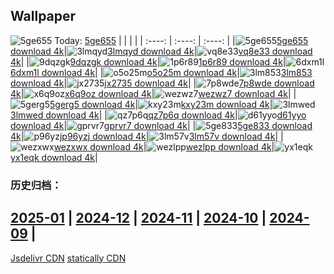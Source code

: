 ## Wallpaper
![5ge655](https://w.wallhaven.cc/full/5g/wallhaven-5ge655.png) Today: [5ge655](https://th.wallhaven.cc/small/5g/5ge655.jpg)
|      |      |      |
| :----: | :----: | :----: |
|![5ge655](https://th.wallhaven.cc/small/5g/5ge655.jpg)[5ge655 download 4k](https://wallhaven.cc/w/5ge655)|![3lmqyd](https://th.wallhaven.cc/small/3l/3lmqyd.jpg)[3lmqyd download 4k](https://wallhaven.cc/w/3lmqyd)|![vq8e33](https://th.wallhaven.cc/small/vq/vq8e33.jpg)[vq8e33 download 4k](https://wallhaven.cc/w/vq8e33)|
|![9dqzgk](https://th.wallhaven.cc/small/9d/9dqzgk.jpg)[9dqzgk download 4k](https://wallhaven.cc/w/9dqzgk)|![1p6r89](https://th.wallhaven.cc/small/1p/1p6r89.jpg)[1p6r89 download 4k](https://wallhaven.cc/w/1p6r89)|![6dxm1l](https://th.wallhaven.cc/small/6d/6dxm1l.jpg)[6dxm1l download 4k](https://wallhaven.cc/w/6dxm1l)|
|![o5o25m](https://th.wallhaven.cc/small/o5/o5o25m.jpg)[o5o25m download 4k](https://wallhaven.cc/w/o5o25m)|![3lm853](https://th.wallhaven.cc/small/3l/3lm853.jpg)[3lm853 download 4k](https://wallhaven.cc/w/3lm853)|![jx2735](https://th.wallhaven.cc/small/jx/jx2735.jpg)[jx2735 download 4k](https://wallhaven.cc/w/jx2735)|
|![7p8wde](https://th.wallhaven.cc/small/7p/7p8wde.jpg)[7p8wde download 4k](https://wallhaven.cc/w/7p8wde)|![x6q9oz](https://th.wallhaven.cc/small/x6/x6q9oz.jpg)[x6q9oz download 4k](https://wallhaven.cc/w/x6q9oz)|![wezwz7](https://th.wallhaven.cc/small/we/wezwz7.jpg)[wezwz7 download 4k](https://wallhaven.cc/w/wezwz7)|
|![5gerg5](https://th.wallhaven.cc/small/5g/5gerg5.jpg)[5gerg5 download 4k](https://wallhaven.cc/w/5gerg5)|![kxy23m](https://th.wallhaven.cc/small/kx/kxy23m.jpg)[kxy23m download 4k](https://wallhaven.cc/w/kxy23m)|![3lmwed](https://th.wallhaven.cc/small/3l/3lmwed.jpg)[3lmwed download 4k](https://wallhaven.cc/w/3lmwed)|
|![qz7p6q](https://th.wallhaven.cc/small/qz/qz7p6q.jpg)[qz7p6q download 4k](https://wallhaven.cc/w/qz7p6q)|![d61yyo](https://th.wallhaven.cc/small/d6/d61yyo.jpg)[d61yyo download 4k](https://wallhaven.cc/w/d61yyo)|![gprvr7](https://th.wallhaven.cc/small/gp/gprvr7.jpg)[gprvr7 download 4k](https://wallhaven.cc/w/gprvr7)|
|![5ge833](https://th.wallhaven.cc/small/5g/5ge833.jpg)[5ge833 download 4k](https://wallhaven.cc/w/5ge833)|![p96yzj](https://th.wallhaven.cc/small/p9/p96yzj.jpg)[p96yzj download 4k](https://wallhaven.cc/w/p96yzj)|![3lm57v](https://th.wallhaven.cc/small/3l/3lm57v.jpg)[3lm57v download 4k](https://wallhaven.cc/w/3lm57v)|
|![wezxwx](https://th.wallhaven.cc/small/we/wezxwx.jpg)[wezxwx download 4k](https://wallhaven.cc/w/wezxwx)|![wezlpp](https://th.wallhaven.cc/small/we/wezlpp.jpg)[wezlpp download 4k](https://wallhaven.cc/w/wezlpp)|![yx1eqk](https://th.wallhaven.cc/small/yx/yx1eqk.jpg)[yx1eqk download 4k](https://wallhaven.cc/w/yx1eqk)|

### 历史归档：
[2025-01](https://github.com/april-projects/april-wallpaper/tree/main/picture/2025-01/) | [2024-12](https://github.com/april-projects/april-wallpaper/tree/main/picture/2024-12/) | [2024-11](https://github.com/april-projects/april-wallpaper/tree/main/picture/2024-11/) | [2024-10](https://github.com/april-projects/april-wallpaper/tree/main/picture/2024-10/) | [2024-09](https://github.com/april-projects/april-wallpaper/tree/main/picture/2024-09/) | 
---
[Jsdelivr CDN](https://cdn.jsdelivr.net/gh/april-projects/april-wallpaper/api.json)
[statically CDN](https://cdn.statically.io/gh/april-projects/april-wallpaper/main/api.json)